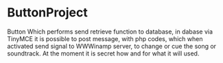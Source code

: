 ButtonProject
=============

Button Which performs send retrieve function to database, in dabase via TinyMCE it is possible to post message, with php codes, which when activated send signal to WWWinamp server, to change or cue the song or soundtrack. At the moment it is secret how and for what it will used.
